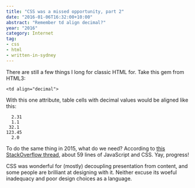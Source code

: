 ```yaml
---
title: "CSS was a missed opportunity, part 2"
date: "2016-01-06T16:32:00+10:00"
abstract: "Remember td align decimal?"
year: "2016"
category: Internet
tag:
- css
- html
- written-in-sydney
---
```

There are still a few things I long for classic HTML for. Take this gem from HTML3:

    <td align="decimal">

With this one attribute, table cells with decimal values would be aligned like this:

      2.31
      1.1
     32.1
    123.45
      2.0

To do the same thing in 2015, what do we need? According to [this StackOverflow thread][so], about 59 lines of JavaScript and CSS. Yay, progress!

CSS was wonderful for (mostly) decoupling presentation from content, and some people are brilliant at designing with it. Neither excuse its woeful inadequacy and poor design choices as a language.

[so]: https://stackoverflow.com/questions/1363239/aligning-decimal-points-in-html "Aligning decimal points in HTML"

